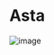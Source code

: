 # Asta

![image](https://github.com/0xJoichiro/Asta/assets/119509722/c0f7a79c-7458-43c8-a7d1-8289486c9d1d)
